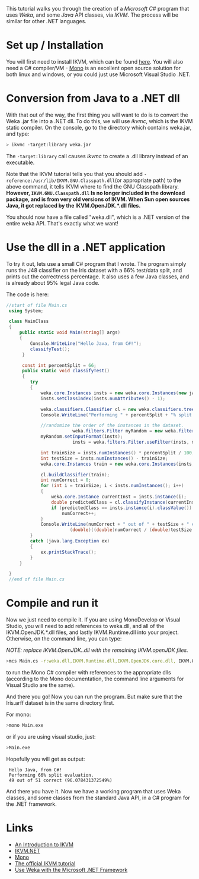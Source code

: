 This tutorial walks you through the creation of a *Microsoft C#* program that uses *Weka*, and some *Java* API classes, via *IKVM*. The process will be similar for other *.NET* languages.

# Set up / Installation

You will first need to install IKVM, which can be found [here](http://www.ikvm.net/). You will also need a C# compiler/VM - [Mono](http://www.mono-project.com/) is an excellent open source solution for both linux and windows, or you could just use Microsoft Visual Studio .NET.

# Conversion from Java to a .NET dll

With that out of the way, the first thing you will want to do is to convert the Weka .jar file into a .NET dll. To do this, we will use *ikvmc*, which is the IKVM static compiler.
On the console, go to the directory which contains weka.jar, and type:

```bash
> ikvmc -target:library weka.jar
```
The `-target:library` call causes *ikvmc* to create a .dll library instead of an executable.

Note that the IKVM tutorial tells you that you should add `-reference:/usr/lib/IKVM.GNU.Classpath.dll`(or appropriate path) to the above command, it tells IKVM where to find the GNU Classpath library. **However, `IKVM.GNU.Classpath.dll` Is no longer included in the download package, and is from very old versions of IKVM. When Sun open sources Java, it got replaced by the IKVM.OpenJDK.*.dll files.**

You should now have a file called "weka.dll", which is a .NET version of the entire weka API. That's exactly what we want!

# Use the dll in a .NET application
To try it out, lets use a small C# program that I wrote. The program simply runs the J48 classifier on the Iris dataset with a 66% test/data split, and prints out the correctness percentage. It also uses a few Java classes, and is already about 95% legal Java code.

The code is here:

```csharp
//start of file Main.cs
 using System;

 class MainClass
 {
     public static void Main(string[] args)
     {
         Console.WriteLine("Hello Java, from C#!");
         classifyTest();
      }

      const int percentSplit = 66;
      public static void classifyTest()
      {
         try
         {
             weka.core.Instances insts = new weka.core.Instances(new java.io.FileReader("iris.arff"));
             insts.setClassIndex(insts.numAttributes() - 1);

             weka.classifiers.Classifier cl = new weka.classifiers.trees.J48();
             Console.WriteLine("Performing " + percentSplit + "% split evaluation.");

             //randomize the order of the instances in the dataset.
                         weka.filters.Filter myRandom = new weka.filters.unsupervised.instance.Randomize();
             myRandom.setInputFormat(insts);
                         insts = weka.filters.Filter.useFilter(insts, myRandom);

             int trainSize = insts.numInstances() * percentSplit / 100;
             int testSize = insts.numInstances() - trainSize;
             weka.core.Instances train = new weka.core.Instances(insts, 0, trainSize);

             cl.buildClassifier(train);
             int numCorrect = 0;
             for (int i = trainSize; i < insts.numInstances(); i++)
             {
                 weka.core.Instance currentInst = insts.instance(i);
                 double predictedClass = cl.classifyInstance(currentInst);
                 if (predictedClass == insts.instance(i).classValue())
                     numCorrect++;
             }
             Console.WriteLine(numCorrect + " out of " + testSize + " correct (" +
                        (double)((double)numCorrect / (double)testSize * 100.0) + "%)");
         }
         catch (java.lang.Exception ex)
         {
             ex.printStackTrace();
         }
     }

 }
 //end of file Main.cs
```

# Compile and run it
Now we just need to compile it. If you are using MonoDevelop or Visual Studio, you will need to add references to weka.dll, and all of the IKVM.OpenJDK.*.dll files, and lastly IKVM.Runtime.dll into your project. Otherwise, on the command line, you can type:

*NOTE: 
replace *IKVM.OpenJDK.*.dll with the remaining IKVM.openJDK files.*
```bash
>mcs Main.cs -r:weka.dll,IKVM.Runtime.dll,IKVM.OpenJDK.core.dll, IKVM.OpenJDK.*.dll
```

to run the Mono C# compiler with references to the appropriate dlls (according to the Mono documentation, the command line arguments for Visual Studio are the same).

And there you go! Now you can run the program. But make sure that the Iris.arff dataset is in the same directory first.

For mono:

```bash
>mono Main.exe
```
or if you are using visual studio, just:

```bash
>Main.exe
```
Hopefully you will get as output:

```
 Hello Java, from C#!
 Performing 66% split evaluation.
 49 out of 51 correct (96.078431372549%)
```
And there you have it. Now we have a working program that uses Weka classes, and some classes from the standard Java API, in a C# program for the .NET framework.

# Links
* [An Introduction to IKVM](http://www.onjava.com/pub/a/onjava/2004/08/18/ikvm.html)
* [IKVM.NET](http://www.ikvm.net/)
* [Mono](http://www.mono-project.com/)
* [The official IKVM tutorial](http://www.ikvm.net/userguide/tutorial.html)
* [Use Weka with the Microsoft .NET Framework](use_weka_with_the_microsoft_net_framework.md)